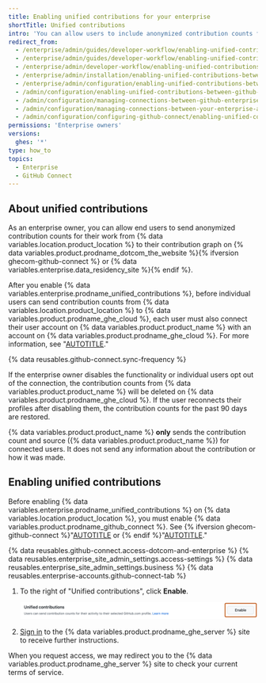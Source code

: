 ```yaml
---
title: Enabling unified contributions for your enterprise
shortTitle: Unified contributions
intro: 'You can allow users to include anonymized contribution counts for their work on {% data variables.location.product_location %} in their contribution graphs on {% data variables.product.prodname_ghe_cloud %}.'
redirect_from:
  - /enterprise/admin/guides/developer-workflow/enabling-unified-contributions-between-github-enterprise-and-github-com
  - /enterprise/admin/guides/developer-workflow/enabling-unified-contributions-between-github-enterprise-server-and-github-com
  - /enterprise/admin/developer-workflow/enabling-unified-contributions-between-github-enterprise-server-and-githubcom
  - /enterprise/admin/installation/enabling-unified-contributions-between-github-enterprise-server-and-githubcom
  - /enterprise/admin/configuration/enabling-unified-contributions-between-github-enterprise-server-and-githubcom
  - /admin/configuration/enabling-unified-contributions-between-github-enterprise-server-and-githubcom
  - /admin/configuration/managing-connections-between-github-enterprise-server-and-github-enterprise-cloud/enabling-unified-contributions-between-github-enterprise-server-and-githubcom
  - /admin/configuration/managing-connections-between-your-enterprise-accounts/enabling-unified-contributions-between-your-enterprise-account-and-githubcom
  - /admin/configuration/configuring-github-connect/enabling-unified-contributions-for-your-enterprise
permissions: 'Enterprise owners'
versions:
  ghes: '*'
type: how_to
topics:
  - Enterprise
  - GitHub Connect
---
```


## About unified contributions

As an enterprise owner, you can allow end users to send anonymized contribution counts for their work from {% data variables.location.product_location %} to their contribution graph on {% data variables.product.prodname_dotcom_the_website %}{% ifversion ghecom-github-connect %} or {% data variables.enterprise.data_residency_site %}{% endif %}.

After you enable {% data variables.enterprise.prodname_unified_contributions %}, before individual users can send contribution counts from {% data variables.location.product_location %} to {% data variables.product.prodname_ghe_cloud %}, each user must also connect their user account on {% data variables.product.product_name %} with an account on {% data variables.product.prodname_ghe_cloud %}. For more information, see "[AUTOTITLE](/account-and-profile/setting-up-and-managing-your-github-profile/managing-contribution-settings-on-your-profile/sending-enterprise-contributions-to-your-githubcom-profile)."

{% data reusables.github-connect.sync-frequency %}

If the enterprise owner disables the functionality or individual users opt out of the connection, the contribution counts from {% data variables.product.product_name %} will be deleted on {% data variables.product.prodname_ghe_cloud %}. If the user reconnects their profiles after disabling them, the contribution counts for the past 90 days are restored.

{% data variables.product.product_name %} **only** sends the contribution count and source ({% data variables.product.product_name %}) for connected users. It does not send any information about the contribution or how it was made.

## Enabling unified contributions

Before enabling {% data variables.enterprise.prodname_unified_contributions %} on {% data variables.location.product_location %}, you must enable {% data variables.product.prodname_github_connect %}. See {% ifversion ghecom-github-connect %}"[AUTOTITLE](/admin/configuring-settings/configuring-github-connect/enabling-github-connect-for-ghecom) or {% endif %}"[AUTOTITLE](/admin/configuring-settings/configuring-github-connect/enabling-github-connect-for-githubcom)."

{% data reusables.github-connect.access-dotcom-and-enterprise %}
{% data reusables.enterprise_site_admin_settings.access-settings %}
{% data reusables.enterprise_site_admin_settings.business %}
{% data reusables.enterprise-accounts.github-connect-tab %}
1. To the right of "Unified contributions", click **Enable**.

   ![Screenshot of the "Unified contributions" option on the GitHub Connect page. The "Enable" button is highlighted with an orange outline.](/assets/images/enterprise/site-admin-settings/dotcom-ghe-connection-request-access.png)
1. [Sign in](https://enterprise.github.com/login) to the {% data variables.product.prodname_ghe_server %} site to receive further instructions.

When you request access, we may redirect you to the {% data variables.product.prodname_ghe_server %} site to check your current terms of service.
